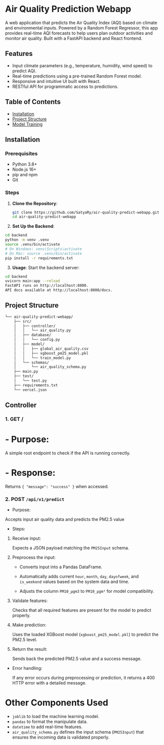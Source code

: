 # Air Quality Prediction Webapp

A web application that predicts the Air Quality Index (AQI) based on climate and environmental inputs. Powered by a Random Forest Regressor, this app provides real-time AQI forecasts to help users plan outdoor activities and monitor air quality. Built with a FastAPI backend and React frontend.

## Features
- Input climate parameters (e.g., temperature, humidity, wind speed) to predict AQI.
- Real-time predictions using a pre-trained Random Forest model.
- Responsive and intuitive UI built with React.
- RESTful API for programmatic access to predictions.

## Table of Contents
- [Installation](#installation)
- [Project Structure](#project-structure)
- [Model Training](#model-training)

## Installation

### Prerequisites
- Python 3.8+
- Node.js 16+
- pip and npm
- Git
### Steps
1. **Clone the Repository**:
   ```bash
   git clone https://github.com/SatyaRy/air-quality-predict-webapp.git
   cd air-quality-predict-webapp
2. **Set Up the Backend**:
``` bash
cd backend
python -m venv .venv
source .venv/bin/activate  
# On Windows: venv\Scripts\activate
# On Mac: source .venv/bin/activate
pip install -r requirements.txt
```
3. **Usage**:
Start the backend server:
``` bash
cd backend
uvicorn main:app --reload
FastAPI runs on http://localhost:8000.
API docs available at http://localhost:8000/docs.
```

## Project Structure 

```bash
└── air-quality-predict-webapp/
    ├── src/
    │   ├── controller/
    │   │   └── air_quality.py
    │   ├── database/
    │   │   └── config.py
    │   ├── model/
    │   │   ├── global_air_quality.csv
    │   │   ├── xgboost_pm25_model.pkl
    │   │   └── train_model.py
    │   └── schemas/
    │       └── air_quality_schema.py
    ├── main.py
    ├── test/
    │   └── test.py
    ├── requirements.txt
    └── vercel.json
```
## Controller
### 1. GET /
# - Purpose: 
A simple root endpoint to check if the API is running correctly.
# - Response:
Returns `{ "message": "success" }` when accessed.

### 2. POST `/api/v1/predict`
   - Purpose:
     
  Accepts input air quality data and predicts the PM2.5 value
   - Steps:
     
1. Receive input:
   
   Expects a JSON payload matching the `PM25Input` schema.
2. Preprocess the input:
   
   - Converts input into a Pandas DataFrame.
     
   - Automatically adds current `hour`, `month`, `day`, `dayofweek`, and `is_weekend` values based on the system data and time.
     
   - Adjusts the column `PM10_μgm3` to `PM10_µgm³` for model compatibility.
3. Validate features:
   
   Checks that all required features are present for the model to predict properly.

4. Make prediction:

   Uses the loaded XGBoost model (`xgboost_pm25_model.pkl`) to predict the PM2.5 level.

5. Return the result:

   Sends back the predicted PM2.5 value and a success message.

- Error handling:

   If any error occurs during preprocessing or prediction, it returns a 400 HTTP error with a detailed message. 

# Other Components Used
- `joblib` to load the machine learning model.
- `pandas` to format the manipulate data.
- `datetime` to add real-time features.
- `air_quality_schema.py` defines the input schema (`PM25Input`) that ensures the incoming data is validated properly.



